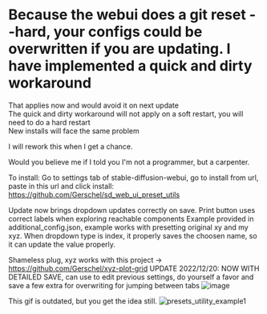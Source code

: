 # Because the webui does a git reset --hard, your configs could be overwritten if you are updating. I have implemented a quick and dirty workaround
That applies now and would avoid it on next update  
The quick and dirty workaround will not apply on a soft restart, you will need to do a hard restart  
New installs will face the same problem  

I will rework this when I get a chance.

Would you believe me if I told you I'm not a programmer, but a carpenter.

To install: Go to settings tab of stable-diffusion-webui, go to install from url, paste in this url and click install:
https://github.com/Gerschel/sd_web_ui_preset_utils

Update now brings dropdown updates correctly on save.
Print button uses correct labels when exploring reachable components
Example provided in additional_config.json, example works with presetting original xy and my xyz.
When dropdown type is index, it properly saves the choosen name, so it can update the value properly.

Shameless plug, xyz works with this project -> https://github.com/Gerschel/xyz-plot-grid
UPDATE 2022/12/20: NOW WITH DETAILED SAVE, can use to edit previous settings, do yourself a favor and save a few extra for overwriting for jumping between tabs
![image](https://user-images.githubusercontent.com/9631031/208656774-7e1dc5a5-8459-48cd-8787-eb4335726b64.png)

This gif is outdated, but you get the idea still.
![presets_utility_example1](https://user-images.githubusercontent.com/9631031/207841754-590557c0-b5a9-43ca-a35c-29410c55e42a.gif)

